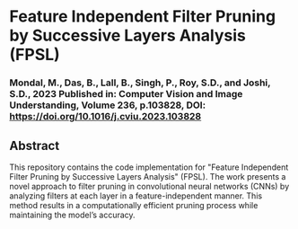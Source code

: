 # Feature Independent Filter Pruning by Successive Layers Analysis (FPSL)
### Mondal, M., Das, B., Lall, B., Singh, P., Roy, S.D., and Joshi, S.D., 2023 Published in: Computer Vision and Image Understanding, Volume 236, p.103828, DOI: https://doi.org/10.1016/j.cviu.2023.103828

##  Abstract
This repository contains the code implementation for "Feature Independent Filter Pruning by Successive Layers Analysis" (FPSL). The work presents a novel approach to filter pruning in convolutional neural networks (CNNs) by analyzing filters at each layer in a feature-independent manner. This method results in a computationally efficient pruning process while maintaining the model’s accuracy.
